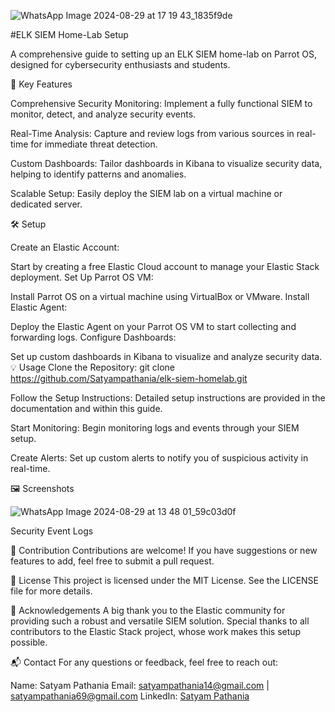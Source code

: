 
![WhatsApp Image 2024-08-29 at 17 19 43_1835f9de](https://github.com/user-attachments/assets/363cbba6-ab71-42cd-a74e-6ae1a659f983)

#ELK SIEM Home-Lab Setup

A comprehensive guide to setting up an ELK SIEM home-lab on Parrot OS, designed for cybersecurity enthusiasts and students.

🚀 Key Features

Comprehensive Security Monitoring:             Implement a fully functional SIEM to monitor, detect, and analyze security events.

Real-Time Analysis:      Capture and review logs from various sources in real-time for immediate threat detection.

Custom Dashboards: Tailor dashboards in Kibana to visualize security data, helping to identify patterns and anomalies.

Scalable Setup: Easily deploy the SIEM lab on a virtual machine or dedicated server.


🛠️ Setup

Create an Elastic Account:

Start by creating a free Elastic Cloud account to manage your Elastic Stack deployment.
Set Up Parrot OS VM:

Install Parrot OS on a virtual machine using VirtualBox or VMware.
Install Elastic Agent:

Deploy the Elastic Agent on your Parrot OS VM to start collecting and forwarding logs.
Configure Dashboards:

Set up custom dashboards in Kibana to visualize and analyze security data.
💡 Usage
Clone the Repository:
git clone https://github.com/Satyampathania/elk-siem-homelab.git

Follow the Setup Instructions:
Detailed setup instructions are provided in the documentation and within this guide.

Start Monitoring:
Begin monitoring logs and events through your SIEM setup.

Create Alerts:
Set up custom alerts to notify you of suspicious activity in real-time.

🖼️ Screenshots

![WhatsApp Image 2024-08-29 at 13 48 01_59c03d0f](https://github.com/user-attachments/assets/af63f2ef-6358-4e7a-9d67-a66051643f3b)

Security Event Logs


🤝 Contribution
Contributions are welcome! If you have suggestions or new features to add, feel free to submit a pull request.

📝 License
This project is licensed under the MIT License. See the LICENSE file for more details.

🙏 Acknowledgements
A big thank you to the Elastic community for providing such a robust and versatile SIEM solution. Special thanks to all contributors to the Elastic Stack project, whose work makes this setup possible.

📬 Contact
For any questions or feedback, feel free to reach out:

Name: Satyam Pathania
Email: satyampathania14@gmail.com | satyampathania69@gmail.com
LinkedIn: [Satyam Pathania](https://www.linkedin.com/in/satyam-pathania/)
